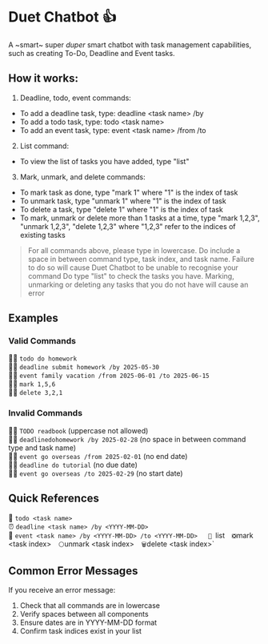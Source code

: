 # Duet Chatbot :+1:
A ~smart~ super *duper* smart chatbot with task management capabilities, such as creating To-Do, Deadline and Event tasks. 

## How it works:
1. Deadline, todo, event commands:
- To add a deadline task, type: deadline \<task name> /by <YYYY-MM-DD>
- To add a todo task, type: todo \<task name>
- To add an event task, type: event \<task name> /from <YYYY-MM-DD> /to <YYYY-MM-DD>

2. List command:
- To view the list of tasks you have added, type "list"

3. Mark, unmark, and delete commands:
- To mark task as done, type "mark 1" where "1" is the index of task
- To unmark task, type "unmark 1" where "1" is the index of task
- To delete a task, type "delete 1" where "1" is the index of task
- To mark, unmark or delete more than 1 tasks at a time, type "mark 1,2,3", "unmark 1,2,3", "delete 1,2,3" where "1,2,3" refer to the indices of existing tasks

> For all commands above, please type in lowercase. Do include a space in between command type, task index, and task name. Failure to do so will cause Duet Chatbot to be unable to recognise your command
> Do type "list" to check the tasks you have. Marking, unmarking or deleting any tasks that you do not have will cause an error

## Examples
### Valid Commands
🙆‍♂️ `todo do homework`  
🙆‍♂️ `deadline submit homework /by 2025-05-30`  
🙆‍♂️ `event family vacation /from 2025-06-01 /to 2025-06-15`  
🙆‍♂️ `mark 1,5,6`  
🙆‍♂️ `delete 3,2,1`  

### Invalid Commands
🙅‍♂️ `TODO readbook` (uppercase not allowed)  
🙅‍♂️ `deadlinedohomework /by 2025-02-28` (no space in between command type and task name)  
🙅‍♂️ `event go overseas /from 2025-02-01` (no end date)  
🙅‍♂️ `deadline do tutorial` (no due date)  
🙅‍♂️ `event go overseas /to 2025-02-29` (no start date)  

## Quick References
📝 `todo <task name>`  
⏰ `deadline <task name> /by <YYYY-MM-DD>`  
📆 `event <task name> /by <YYYY-MM-DD> /to <YYYY-MM-DD>  
📁 `list`  
❎ `mark \<task index>`  
⚪ `unmark \<task index>`  
🗑️ `delete \<task index>`  

## Common Error Messages
If you receive an error message:
1. Check that all commands are in lowercase
2. Verify spaces between all components
3. Ensure dates are in YYYY-MM-DD format
4. Confirm task indices exist in your list


